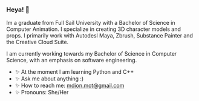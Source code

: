 ### Heya! 👋
Im a graduate from Full Sail University with a Bachelor of Science in Computer Animation. I specialize in creating 3D character models and props. I primarily work with Autodesl Maya, Zbrush, Substance Painter and the Creative Cloud Suite.

I am currently working towards my Bachelor of Science in Computer Science, with an emphasis on software engineering.



- ✨ At the moment I am learning Python and C++
- ✨ Ask me about anything :)
- ✨ How to reach me: mdion.mot@gmail.com
- ✨ Pronouns: She/Her

